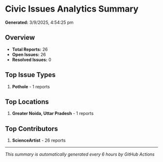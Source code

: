 #  Civic Issues Analytics Summary

**Generated:** 3/9/2025, 4:54:25 pm

##  Overview
- **Total Reports:** 26
- **Open Issues:** 26
- **Resolved Issues:** 0

##  Top Issue Types
1. **Pothole** - 1 reports

##  Top Locations
1. **Greater Noida, Uttar Pradesh** - 1 reports

##  Top Contributors
1. **ScienceArtist** - 26 reports

---
*This summary is automatically generated every 6 hours by GitHub Actions*
